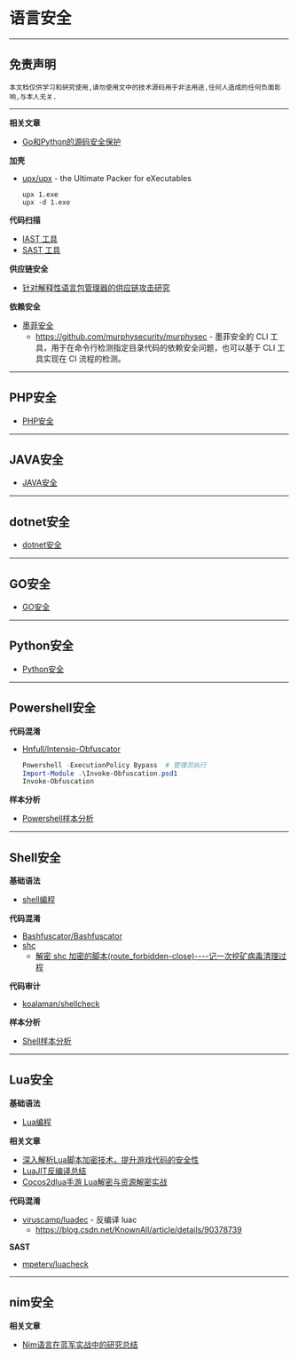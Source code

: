 # 语言安全

---

## 免责声明

`本文档仅供学习和研究使用,请勿使用文中的技术源码用于非法用途,任何人造成的任何负面影响,与本人无关.`

---

**相关文章**
- [Go和Python的源码安全保护](https://ichxxx.cn/2021/01/06/code_protection_in_go_and_python/)

**加壳**
- [upx/upx](https://github.com/upx/upx) - the Ultimate Packer for eXecutables
    ```
    upx 1.exe
    upx -d 1.exe
    ```

**代码扫描**
- [IAST 工具](../信息收集/信息收集.md#iast)
- [SAST 工具](../信息收集/信息收集.md#sast)

**供应链安全**
- [针对解释性语言包管理器的供应链攻击研究](https://tttang.com/archive/1587/)

**依赖安全**
- [墨菲安全](https://www.murphysec.com/)
    - https://github.com/murphysecurity/murphysec - 墨菲安全的 CLI 工具，用于在命令行检测指定目录代码的依赖安全问题，也可以基于 CLI 工具实现在 CI 流程的检测。

---

## PHP安全

- [PHP安全](./PHP安全.md)

---

## JAVA安全

- [JAVA安全](./JAVA安全.md)

---

## dotnet安全

- [dotnet安全](./dotnet安全.md)

---

## GO安全

- [GO安全](./GO安全.md)

---

## Python安全

- [Python安全](./Python安全.md)

---

## Powershell安全

**代码混淆**
- [Hnfull/Intensio-Obfuscator](https://github.com/Hnfull/Intensio-Obfuscator)
    ```powershell
    Powershell -ExecutionPolicy Bypass  # 管理员执行
    Import-Module .\Invoke-Obfuscation.psd1
    Invoke-Obfuscation
    ```

**样本分析**
- [Powershell样本分析](../../BlueTeam/分析.md#powershell)

---

## Shell安全

**基础语法**
- [shell编程](../../../Integrated/Linux/笔记/shell编程.md)

**代码混淆**
- [Bashfuscator/Bashfuscator](https://github.com/Bashfuscator/Bashfuscator)
- [shc](https://github.com/neurobin/shc)
    - [解密 shc 加密的脚本(route_forbidden-close)----记一次挖矿病毒清理过程](https://zhuanlan.zhihu.com/p/387469244)

**代码审计**
- [koalaman/shellcheck](https://github.com/koalaman/shellcheck)

**样本分析**

- [Shell样本分析](../../BlueTeam/分析.md#linux)

---

## Lua安全

**基础语法**
- [Lua编程](../../../Develop/Lua/Lua.md)

**相关文章**
- [深入解析Lua脚本加密技术，提升游戏代码的安全性](https://dun.163.com/news/p/ab38146da80b4a6a9b689729f62ce1ea)
- [LuaJIT反编译总结](https://www.freebuf.com/column/177810.html)
- [Cocos2dlua手游 Lua解密与资源解密实战](https://bbs.pediy.com/thread-268574.htm)

**代码混淆**
- [viruscamp/luadec](https://github.com/viruscamp/luadec) - 反编译 luac
    - https://blog.csdn.net/KnownAll/article/details/90378739

**SAST**
- [mpeterv/luacheck](https://github.com/mpeterv/luacheck)

---

## nim安全

**相关文章**
- [Nim语言在蓝军实战中的研究总结](https://mp.weixin.qq.com/s/cVxbbY98irN-9vZQNDJczQ)

